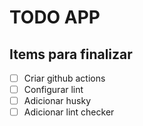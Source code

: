 # TODO APP

## Items para finalizar

- [ ] Criar github actions
- [ ] Configurar lint
- [ ] Adicionar husky
- [ ] Adicionar lint checker
